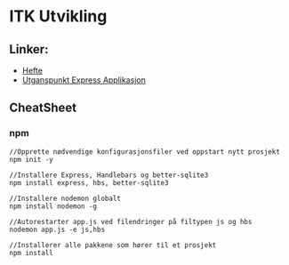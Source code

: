 # ITK Utvikling

## Linker:
- [Hefte](https://indd.adobe.com/view/7dae25a9-1aee-44c6-8a86-8362b30588b3)
- [Utganspunkt Express Applikasjon](https://github.com/boggarp/Express-Handlebars---Utganspunkt-v2)

## CheatSheet

### npm

``` 
//Opprette nødvendige konfigurasjonsfiler ved oppstart nytt prosjekt  
npm init -y 
```
```
//Installere Express, Handlebars og better-sqlite3 
npm install express, hbs, better-sqlite3
```

```
//Installere nodemon globalt
npm install nodemon -g  
```
```
//Autorestarter app.js ved filendringer på filtypen js og hbs
nodemon app.js -e js,hbs 
```
```
//Installerer alle pakkene som hører til et prosjekt
npm install 
```
